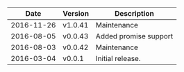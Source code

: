 | Date        | Version | Description |
| ----------- | ------- | ----------- |
| 2016-11-26  | v1.0.41 | Maintenance |
| 2016-08-05  | v0.0.43 | Added promise support |
| 2016-08-03  | v0.0.42 | Maintenance |
| 2016-03-04  | v0.0.1  | Initial release. |
